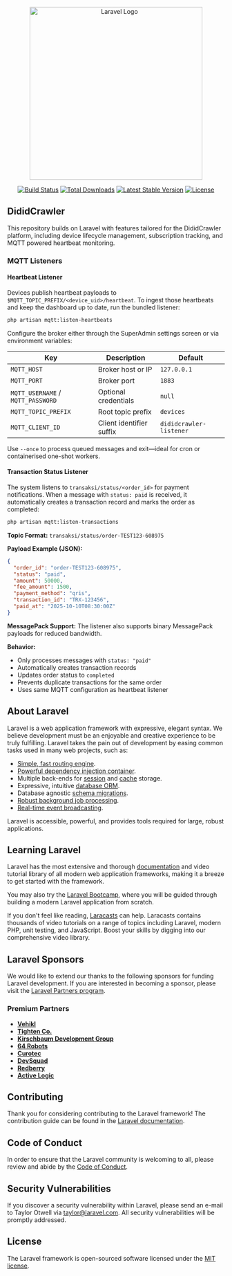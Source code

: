 <p align="center"><a href="https://laravel.com" target="_blank"><img src="https://raw.githubusercontent.com/laravel/art/master/logo-lockup/5%20SVG/2%20CMYK/1%20Full%20Color/laravel-logolockup-cmyk-red.svg" width="400" alt="Laravel Logo"></a></p>

<p align="center">
<a href="https://github.com/laravel/framework/actions"><img src="https://github.com/laravel/framework/workflows/tests/badge.svg" alt="Build Status"></a>
<a href="https://packagist.org/packages/laravel/framework"><img src="https://img.shields.io/packagist/dt/laravel/framework" alt="Total Downloads"></a>
<a href="https://packagist.org/packages/laravel/framework"><img src="https://img.shields.io/packagist/v/laravel/framework" alt="Latest Stable Version"></a>
<a href="https://packagist.org/packages/laravel/framework"><img src="https://img.shields.io/packagist/l/laravel/framework" alt="License"></a>
</p>

## DididCrawler

This repository builds on Laravel with features tailored for the DididCrawler platform, including device lifecycle management, subscription tracking, and MQTT powered heartbeat monitoring.

### MQTT Listeners

#### Heartbeat Listener

Devices publish heartbeat payloads to `$MQTT_TOPIC_PREFIX/<device_uid>/heartbeat`. To ingest those heartbeats and keep the dashboard up to date, run the bundled listener:

```bash
php artisan mqtt:listen-heartbeats
```

Configure the broker either through the SuperAdmin settings screen or via environment variables:

| Key | Description | Default |
| --- | --- | --- |
| `MQTT_HOST` | Broker host or IP | `127.0.0.1` |
| `MQTT_PORT` | Broker port | `1883` |
| `MQTT_USERNAME` / `MQTT_PASSWORD` | Optional credentials | `null` |
| `MQTT_TOPIC_PREFIX` | Root topic prefix | `devices` |
| `MQTT_CLIENT_ID` | Client identifier suffix | `dididcrawler-listener` |

Use `--once` to process queued messages and exit—ideal for cron or containerised one-shot workers.

#### Transaction Status Listener

The system listens to `transaksi/status/<order_id>` for payment notifications. When a message with `status: paid` is received, it automatically creates a transaction record and marks the order as completed:

```bash
php artisan mqtt:listen-transactions
```

**Topic Format:** `transaksi/status/order-TEST123-608975`

**Payload Example (JSON):**
```json
{
  "order_id": "order-TEST123-608975",
  "status": "paid",
  "amount": 50000,
  "fee_amount": 1500,
  "payment_method": "qris",
  "transaction_id": "TRX-123456",
  "paid_at": "2025-10-10T08:30:00Z"
}
```

**MessagePack Support:** The listener also supports binary MessagePack payloads for reduced bandwidth.

**Behavior:**
- Only processes messages with `status: "paid"`
- Automatically creates transaction records
- Updates order status to `completed`
- Prevents duplicate transactions for the same order
- Uses same MQTT configuration as heartbeat listener

## About Laravel

Laravel is a web application framework with expressive, elegant syntax. We believe development must be an enjoyable and creative experience to be truly fulfilling. Laravel takes the pain out of development by easing common tasks used in many web projects, such as:

- [Simple, fast routing engine](https://laravel.com/docs/routing).
- [Powerful dependency injection container](https://laravel.com/docs/container).
- Multiple back-ends for [session](https://laravel.com/docs/session) and [cache](https://laravel.com/docs/cache) storage.
- Expressive, intuitive [database ORM](https://laravel.com/docs/eloquent).
- Database agnostic [schema migrations](https://laravel.com/docs/migrations).
- [Robust background job processing](https://laravel.com/docs/queues).
- [Real-time event broadcasting](https://laravel.com/docs/broadcasting).

Laravel is accessible, powerful, and provides tools required for large, robust applications.

## Learning Laravel

Laravel has the most extensive and thorough [documentation](https://laravel.com/docs) and video tutorial library of all modern web application frameworks, making it a breeze to get started with the framework.

You may also try the [Laravel Bootcamp](https://bootcamp.laravel.com), where you will be guided through building a modern Laravel application from scratch.

If you don't feel like reading, [Laracasts](https://laracasts.com) can help. Laracasts contains thousands of video tutorials on a range of topics including Laravel, modern PHP, unit testing, and JavaScript. Boost your skills by digging into our comprehensive video library.

## Laravel Sponsors

We would like to extend our thanks to the following sponsors for funding Laravel development. If you are interested in becoming a sponsor, please visit the [Laravel Partners program](https://partners.laravel.com).

### Premium Partners

- **[Vehikl](https://vehikl.com)**
- **[Tighten Co.](https://tighten.co)**
- **[Kirschbaum Development Group](https://kirschbaumdevelopment.com)**
- **[64 Robots](https://64robots.com)**
- **[Curotec](https://www.curotec.com/services/technologies/laravel)**
- **[DevSquad](https://devsquad.com/hire-laravel-developers)**
- **[Redberry](https://redberry.international/laravel-development)**
- **[Active Logic](https://activelogic.com)**

## Contributing

Thank you for considering contributing to the Laravel framework! The contribution guide can be found in the [Laravel documentation](https://laravel.com/docs/contributions).

## Code of Conduct

In order to ensure that the Laravel community is welcoming to all, please review and abide by the [Code of Conduct](https://laravel.com/docs/contributions#code-of-conduct).

## Security Vulnerabilities

If you discover a security vulnerability within Laravel, please send an e-mail to Taylor Otwell via [taylor@laravel.com](mailto:taylor@laravel.com). All security vulnerabilities will be promptly addressed.

## License

The Laravel framework is open-sourced software licensed under the [MIT license](https://opensource.org/licenses/MIT).
